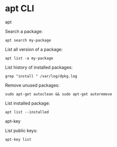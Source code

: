 # apt CLI

apt

Search a package:
```
apt search my-package
```
List all version of a package:
```
apt list -a my-package
```
List history of installed packages:
```
grep "install " /var/log/dpkg.log
```
Remove unused packages:
```
sudo apt-get autoclean && sudo apt-get autoremove
```
List installed package:
```
apt list --installed
```

apt-key

List public keys:
```
apt-key list
```
